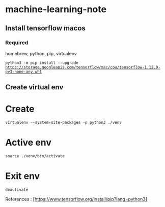 # machine-learning-note
## Install tensorflow macos
### Required
homebrew, python, pip, virtualenv

<code>python3 -m pip install --upgrade https://storage.googleapis.com/tensorflow/mac/cpu/tensorflow-1.12.0-py3-none-any.whl </code>
## Create virtual env
# Create
<code>virtualenv --system-site-packages -p python3 ./venv
</code>
# Active env
<code>source ./venv/bin/activate</code>
# Exit env
<code>deactivate</code>

References : [https://www.tensorflow.org/install/pip?lang=python3]
